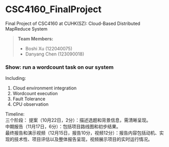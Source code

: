 # CSC4160_FinalProject
Final Project of CSC4160 at CUHK(SZ): Cloud-Based Distributed MapReduce System

> **Team Members:**
> - Boshi Xu (122040075)
> - Danyang Chen (123090018)


### Show: run a wordcount task on our system
Including:
1. Cloud environment integration
2. Wordcount execution
3. Fault Tolerance
4. CPU observation


 Timeline:  
    三个阶段： 
    提案（10月22日，2分）：描述选题和背景信息，需清晰呈现。   
    中期报告（11月17日，6分）：包括项目路线图和初步结果。  
    最终报告和演示视频（12月15日，报告10分，视频12分）：报告内容包括动机、实现的技术性、项目评估以及整体报告呈现，视频展示项目的实时运行情况。  
